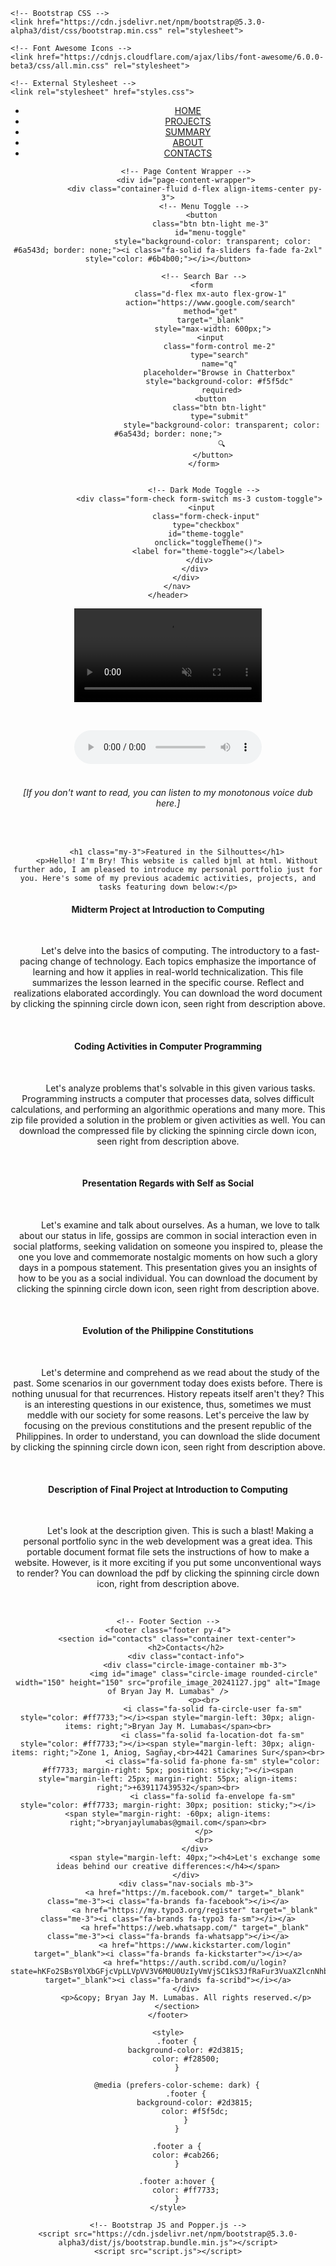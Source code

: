 <!DOCTYPE html>
<html lang="en">

<head>
    <meta charset="UTF-8">
    <meta name="viewport" content="width=device-width, initial-scale=1.0">
    <meta http-equiv="X-UA-Compatible" content="IE=edge">
    <title>Home | Bryan Jay M. Lumabas</title>

    <!-- Bootstrap CSS -->
    <link href="https://cdn.jsdelivr.net/npm/bootstrap@5.3.0-alpha3/dist/css/bootstrap.min.css" rel="stylesheet">

    <!-- Font Awesome Icons -->
    <link href="https://cdnjs.cloudflare.com/ajax/libs/font-awesome/6.0.0-beta3/css/all.min.css" rel="stylesheet">

    <!-- External Stylesheet -->
    <link rel="stylesheet" href="styles.css">
</head>

<body>
    <header>
        <nav class="navbar navbar-expand-lg bg-transparent">
            <!-- Sidebar -->
            <div class="sidebar">
                <!-- Sidebar Menu Items -->
                <div class="nav-items nav-links">
                    <ul class="navbar-nav">
                        <li><a href="home.html" class="nav-link" style="padding: 20px 20px;"><i class="fa-solid fa-warehouse fa-flip fa-sm" style="color: #543800;"></i><span style="margin-left: 40px;" a href="#" onclick="loadPage('home.html')">HOME</a></span></a></li>
                        <li><a href="projects.html" class="nav-link" style="padding: 20px 20px;"><i class="fa-regular fa-folder-open fa-beat fa-sm" style="color: #543800;"></i><span style="margin-left: 40px;" a href="#" onclick="loadPage('projects.html')">PROJECTS</a></span></a></li>
                        <li><a href="summary.html" class="nav-link"style="padding: 20px 20px;"><i class="fa-solid fa-lightbulb fa-fade fa-l" style="color: #543800;"></i><span style="margin-left: 40px;" a href="#" onclick="loadPage('summary.html')">SUMMARY</a></span></a></li>
                        <li><a href="about.html" class="nav-link"style="padding: 20px 20px;"><i class="fa-solid fa-hourglass fa-spin fa-sm" style="color: #543800;"></i><span style="margin-left: 40px;" a href="#" onclick="loadPage('about.html')">ABOUT</a></span></a></li>
                        <li><a href="#contacts" class="nav-link"style="padding: 20px 20px;"><i class="fa-solid fa-address-book fa-beat-fade fa-sm" style="color: #543800;"></i><span style="margin-left: 40px;">CONTACTS</span></a></li>
                    </ul>
                </div>
            </div>

            <!-- Page Content Wrapper -->
            <div id="page-content-wrapper">
                <div class="container-fluid d-flex align-items-center py-3">
                    <!-- Menu Toggle -->
                    <button 
                        class="btn btn-light me-3" 
                        id="menu-toggle" 
                        style="background-color: transparent; color: #6a543d; border: none;"><i class="fa-solid fa-sliders fa-fade fa-2xl" style="color: #6b4b00;"></i></button>

                    <!-- Search Bar -->
                    <form 
                        class="d-flex mx-auto flex-grow-1" 
                        action="https://www.google.com/search" 
                        method="get" 
                        target="_blank" 
                        style="max-width: 600px;">
                        <input 
                            class="form-control me-2" 
                            type="search" 
                            name="q" 
                            placeholder="Browse in Chatterbox" 
                            style="background-color: #f5f5dc" 
                            required>
                        <button 
                            class="btn btn-light" 
                            type="submit" 
                            style="background-color: transparent; color: #6a543d; border: none;">
                            🔍
                        </button>
                    </form>

                    
                    <!-- Dark Mode Toggle -->
                  <div class="form-check form-switch ms-3 custom-toggle">
                    <input 
                      class="form-check-input" 
                      type="checkbox" 
                      id="theme-toggle" 
                      onclick="toggleTheme()">
                      <label for="theme-toggle"></label>
                  </div>
                </div>
            </div>
        </nav>
    </header>
    
<!-- Main Content -->
<div class="container-fluid py-4">
    <div class="video-container">
        <video class="video-background" autoplay loop muted>
            <source src="Greetings_20241124.mp4" type="video/mp4">
        </video>
    </div>
    <div class="hero-image" style="background: url('BJML_Logo_20241124.jpg') no-repeat center center/cover;">
    </div>
</div>

<br><div style="text-align: center;">
  <audio controls>
    <source src="Record for Home.mp3" type="audio/mpeg"><audio controls>
  </audio>
</div><br>
<div style="text-align: center;"><h6>[If you don't want to read, you can listen to my monotonous voice dub here.]</h6></div></br>

        <h1 class="my-3">Featured in the Silhouttes</h1>
        <p>Hello! I'm Bry! This website is called bjml at html. Without further ado, I am pleased to introduce my personal portfolio just for you. Here's some of my previous academic activities, projects, and tasks featuring down below:</p>
        
<div class="download-section first-section">
    <h4>Midterm Project at Introduction to Computing</h4>
    <a href="[CC1] Introduction to Computing.docx" download class="download-btn">
        <i class="fa-solid fa-circle-down fa-flip fa-2xl" style="color: #f5f5dc;"></i>
    </a>
</div>
<br><span style="margin-left: 40px;"><p><span style="margin-left: 40px;"> Let's</span> delve into the basics of computing. The introductory to a fast-pacing change of technology. Each topics emphasize the importance of learning and how it applies in real-world technicalization. This file summarizes the lesson learned in the specific course. Reflect and realizations elaborated accordingly. You can download the word document by clicking the spinning circle down icon, seen right from description above.</p></span></br>

<div class="download-section second-section">
    <h4>Coding Activities in Computer Programming</h4>
    <a href="[CC2] Computer Programming.zip" download class="download-btn">
        <i class="fa-solid fa-circle-down fa-flip fa-2xl" style="color: #f5f5dc;"></i>
    </a>
</div>
<br><span style="margin-left: 40px;"><p><span style="margin-left: 40px;"> Let's</span> analyze problems that's solvable in this given various tasks. Programming instructs a computer that processes data, solves difficult calculations, and performing an algorithmic operations and many more. This zip file provided a solution in the problem or given activities as well. You can download the compressed file by clicking the spinning circle down icon, seen right from description above.</p></span></br>

<div class="download-section third-section">
    <h4>Presentation Regards with Self as Social</h4>
    <a href="[GE1] The Social Self Version 2.0.pptx" download class="download-btn">
        <i class="fa-solid fa-circle-down fa-flip fa-2xl" style="color: #f5f5dc;"></i>
    </a>
</div>
<br><span style="margin-left: 40px;"><p><span style="margin-left: 40px;"> Let's</span> examine and talk about ourselves. As a human, we love to talk about our status in life, gossips are common in social interaction even in social platforms, seeking validation on someone you inspired to, please the one you love and commemorate nostalgic moments on how such a glory days in a pompous statement. This presentation gives you an insights of how to be you as a social individual. You can download the document by clicking the spinning circle down icon, seen right from description above.</p></span></br>

<div class="download-section fourth-section">
    <h4>Evolution of the Philippine Constitutions</h4>
    <a href="[GE2] Philippine Constitutions.pptx" download class="download-btn">
        <i class="fa-solid fa-circle-down fa-flip fa-2xl" style="color: #f5f5dc;"></i>
    </a>
</div>
<br><span style="margin-left: 40px; align-items: center;"><p><span style="margin-left: 40px;"> Let's</span> determine and comprehend as we read about the study of the past. Some scenarios in our government today does exists before. There is nothing unusual for that recurrences. History repeats itself aren't they? This is an interesting questions in our existence, thus, sometimes we must meddle with our society for some reasons. Let's perceive the law by focusing on the previous constitutions and the present republic of the Philippines. In order to understand, you can download the slide document by clicking the spinning circle down icon, seen right from description above.</p></span></br>

<div class="download-section fifth-section">
    <h4>Description of Final Project at Introduction to Computing</h4>
    <a href="FINAL-PROJECT_STATIC-WEB-DEVELOPMENT.pdf" download class="download-btn">
        <i class="fa-solid fa-circle-down fa-flip fa-2xl" style="color: #f5f5dc;"></i>
    </a>
</div>
<br><span style="margin-left: 40px;"><p><span style="margin-left: 40px;"> Let's</span> look at the description given. This is such a blast! Making a personal portfolio sync in the web development was a great idea. This portable document format file sets the instructions of how to make a website. However, is it more exciting if you put some unconventional ways to render? You can download the pdf by clicking the spinning circle down icon, right from description above.</p></span></br>

    <!-- Footer Section -->
    <footer class="footer py-4">
        <section id="contacts" class="container text-center">
            <h2>Contacts</h2>
            <div class="contact-info">
                <div class="circle-image-container mb-3">
                    <img id="image" class="circle-image rounded-circle" width="150" height="150" src="profile_image_20241127.jpg" alt="Image of Bryan Jay M. Lumabas" />
                    <p><br>
                        <i class="fa-solid fa-circle-user fa-sm" style="color: #ff7733;"></i><span style="margin-left: 30px; align-items: right;">Bryan Jay M. Lumabas</span><br>
                        <i class="fa-solid fa-location-dot fa-sm" style="color: #ff7733;"></i><span style="margin-left: 30px; align-items: right;">Zone 1, Aniog, Sagñay,<br>4421 Camarines Sur</span><br>
                        <i class="fa-solid fa-phone fa-sm" style="color: #ff7733; margin-right: 5px; position: sticky;"></i><span style="margin-left: 25px; margin-right: 55px; align-items: right;">+639117439532</span><br>
                        <i class="fa-solid fa-envelope fa-sm" style="color: #ff7733; margin-right: 30px; position: sticky;"></i><span style="margin-right: -60px; align-items: right;">bryanjaylumabas@gmail.com</span><br>
                    </p>
                    <br>
                </div>
                <span style="margin-left: 40px;"><h4>Let's exchange some ideas behind our creative differences:</h4></span>
            </div>
            <div class="nav-socials mb-3">
                <a href="https://m.facebook.com/" target="_blank" class="me-3"><i class="fa-brands fa-facebook"></i></a>
                <a href="https://my.typo3.org/register" target="_blank" class="me-3"><i class="fa-brands fa-typo3 fa-sm"></i></a>
                <a href="https://web.whatsapp.com/" target="_blank" class="me-3"><i class="fa-brands fa-whatsapp"></i></a>
                <a href="https://www.kickstarter.com/login" target="_blank"><i class="fa-brands fa-kickstarter"></i></a>
                <a href="https://auth.scribd.com/u/login?state=hKFo2SBsY0lXbGFjcVpLLVpVV3V6M0U0UzIyVmVjSC1kS3JfRaFur3VuaXZlcnNhbC1sb2dpbqN0aWTZIGdScjViTWZGVGVvOXpEakxyQmdxUmZsY0JHRklwSXVVo2NpZNkgZ3ljN3lyZnpzdkpmaXd5bHNlYXU4Y3g5dVZhb2FOU1A&ui_locales=en" target="_blank"><i class="fa-brands fa-scribd"></i></a>
            </div>
            <p>&copy; Bryan Jay M. Lumabas. All rights reserved.</p>
        </section>
    </footer>

    <style>
        .footer {
            background-color: #2d3815;
            color: #f28500;
        }

        @media (prefers-color-scheme: dark) {
            .footer {
                background-color: #2d3815;
                color: #f5f5dc;
            }
        }

        .footer a {
            color: #cab266;
        }

        .footer a:hover {
            color: #ff7733;
        }
    </style>

    <!-- Bootstrap JS and Popper.js -->
    <script src="https://cdn.jsdelivr.net/npm/bootstrap@5.3.0-alpha3/dist/js/bootstrap.bundle.min.js"></script>
    <script src="script.js"></script>

</body>
</html>

